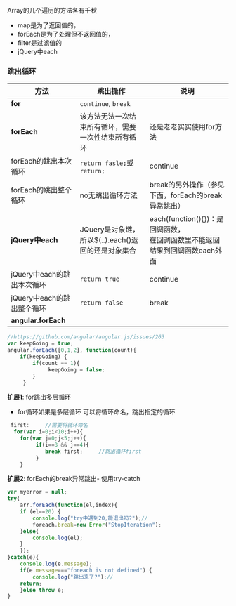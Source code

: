 Array的几个遍历的方法各有千秋

- map是为了返回值的，
- forEach是为了处理但不返回值的，
- filter是过滤值的
- jQuery中each

### 跳出循环

方法| 跳出操作|说明
---------|----------|---------
 **for**| `continue`, `break`|
 **forEach** |该方法无法一次结束所有循环，需要一次性结束所有循环|还是老老实实使用for方法
 forEach的跳出本次循环 |`return fasle;`或`return;` | continue
 forEach的跳出整个循环|no无跳出循环方法 |break的另外操作（参见下面，forEach的break异常跳出）
 **jQuery中each**|JQuery是对象链，所以$(..).each()返回的还是对象集合|each(function(){})：是回调函数，<br>在回调函数里不能返回结果到回调函数each外面
 jQuery中each的跳出本次循环|`return true`|continue
 jQuery中each的跳出整个循环|`return false`|break
 **angular.forEach**| |

```javascript
//https://github.com/angular/angular.js/issues/263
var keepGoing = true;
angular.forEach([0,1,2], function(count){
    if(keepGoing) {
        if(count == 1){
             keepGoing = false;
        }
     }
```

**扩展1**: for跳出多层循环

- for循环如果是多层循环 可以将循环命名，跳出指定的循环

```javascript
 first:     //需要将循环命名
  for(var i=0;i<10;i++){
    for(var j=0;j<5;j++){
         if(i==3 && j==4){
            break first;     //跳出循环first
         }
    }
```

**扩展2**: forEach的break异常跳出- 使用try-catch

```javascript
var myerror = null;
try{
    arr.forEach(function(el,index){
    if (el==20) {
        console.log("try中遇到20,能退出吗?");//
        foreach.break=new Error("StopIteration");
    }else{
        console.log(el);
    }
    });
}catch(e){
    console.log(e.message);
    if(e.message==="foreach is not defined") {
        console.log("跳出来了?");//
    return;
    }else throw e;
}
```
